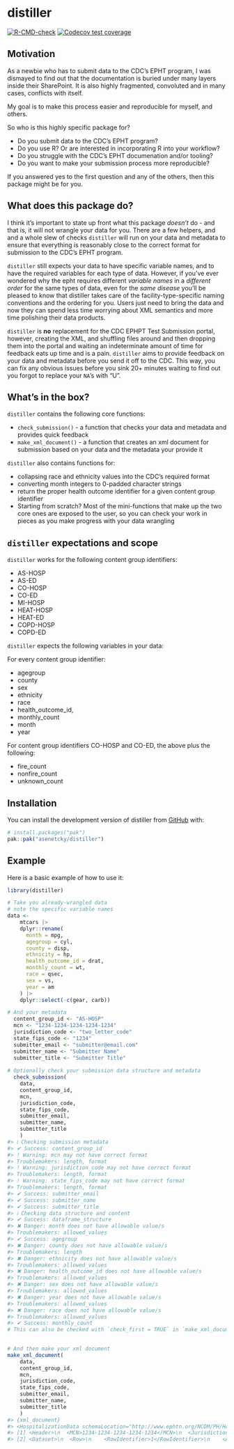 
<!-- README.md is generated from README.Rmd. Please edit that file -->

# distiller

<!-- badges: start -->

[![R-CMD-check](https://github.com/asenetcky/distiller/actions/workflows/R-CMD-check.yaml/badge.svg)](https://github.com/asenetcky/distiller/actions/workflows/R-CMD-check.yaml)
[![Codecov test
coverage](https://codecov.io/gh/asenetcky/distiller/graph/badge.svg)](https://app.codecov.io/gh/asenetcky/distiller)
<!-- badges: end -->

## Motivation

As a newbie who has to submit data to the CDC’s EPHT program, I was
dismayed to find out that the documentation is buried under many layers
inside their SharePoint. It is also highly fragmented, convoluted and in
many cases, conflicts with itself.

My goal is to make this process easier and reproducible for myself, and
others.

So who is this highly specific package for?

- Do you submit data to the CDC’s EPHT program?
- Do you use R? Or are interested in incorporating R into your workflow?
- Do you struggle with the CDC’s EPHT documenation and/or tooling?
- Do you want to make your submission process more reproducible?

If you answered yes to the first question and any of the others, then
this package might be for you.

## What does this package do?

I think it’s important to state up front what this package *doesn’t*
do - and that is, it will not wrangle your data for you. There are a few
helpers, and and a whole slew of checks `distiller` will run on your
data and metadata to ensure that everything is reasonably close to the
correct format for submission to the CDC’s EPHT program.

`distiller` still expects your data to have specific variable names, and
to have the required variables for each type of data. However, if you’ve
ever wondered why the epht requires different *variable names* in a
*different order* for the same types of data, even for the *same
disease* you’ll be pleased to know that distiller takes care of the
facility-type-specific naming conventions and the ordering for you.
Users just need to bring the data and now they can spend less time
worrying about XML semantics and more time polishing their data
products.

`distiller` is **no** replacement for the CDC EPHPT Test Submission
portal, however, creating the XML, and shuffling files around and then
dropping them into the portal and waiting an indeterminate amount of
time for feedback eats up time and is a pain. `distiller` aims to
provide feedback on your data and metadata before you send it off to the
CDC. This way, you can fix any obvious issues before you sink 20+
minutes waiting to find out you forgot to replace your `NA`’s with “U”.

## What’s in the box?

`distiller` contains the following core functions:

- `check_submission()` - a function that checks your data and metadata
  and provides quick feedback
- `make_xml_document()` - a function that creates an xml document for
  submission based on your data and the metadata your provide it

`distiller` also contains functions for:

- collapsing race and ethnicity values into the CDC’s required format
- converting month integers to 0-padded character strings
- return the proper health outcome identifier for a given content group
  identifier
- Starting from scratch? Most of the mini-functions that make up the two
  core ones are exposed to the user, so you can check your work in
  pieces as you make progress with your data wrangling

## `distiller` expectations and scope

`distiller` works for the following content group identifiers:

- AS-HOSP
- AS-ED
- CO-HOSP
- CO-ED
- MI-HOSP
- HEAT-HOSP
- HEAT-ED
- COPD-HOSP
- COPD-ED

`distiller` expects the following variables in your data:

For every content group identifier:

- agegroup
- county
- sex
- ethnicity
- race
- health_outcome_id,
- monthly_count
- month
- year

For content group identifiers CO-HOSP and CO-ED, the above plus the
following:

- fire_count
- nonfire_count
- unknown_count

## Installation

You can install the development version of distiller from
[GitHub](https://github.com/) with:

``` r
# install.packages("pak")
pak::pak("asenetcky/distiller")
```

## Example

Here is a basic example of how to use it:

``` r
library(distiller)

# Take you already-wrangled data
# note the specific variable names
data <-
    mtcars |>
    dplyr::rename(
      month = mpg,
      agegroup = cyl,
      county = disp,
      ethnicity = hp,
      health_outcome_id = drat,
      monthly_count = wt,
      race = qsec,
      sex = vs,
      year = am
    ) |>
    dplyr::select(-c(gear, carb))

# And your metadata
  content_group_id <- "AS-HOSP"
  mcn <- "1234-1234-1234-1234-1234"
  jurisdiction_code <- "two_letter_code"
  state_fips_code <- "1234"
  submitter_email <- "submitter@email.com"
  submitter_name <- "Submitter Name"
  submitter_title <- "Submitter Title"
  
# Optionally check your submission data structure and metadata
  check_submission(
    data,
    content_group_id,
    mcn,
    jurisdiction_code,
    state_fips_code,
    submitter_email,
    submitter_name,
    submitter_title
    )
#> ℹ Checking submission metadata
#> ✔ Success: content_group_id
#> ! Warning: mcn may not have correct format
#> Troublemakers: length, format
#> ! Warning: jurisdiction_code may not have correct format
#> Troublemakers: length, format
#> ! Warning: state_fips_code may not have correct format
#> Troublemakers: length, format
#> ✔ Success: submitter_email
#> ✔ Success: submitter_name
#> ✔ Success: submitter_title
#> ℹ Checking data structure and content
#> ✔ Success: dataframe_structure
#> ✖ Danger: month does not have allowable value/s
#> Troublemakers: allowed_values
#> ✔ Success: agegroup
#> ✖ Danger: county does not have allowable value/s
#> Troublemakers: length
#> ✖ Danger: ethnicity does not have allowable value/s
#> Troublemakers: allowed_values
#> ✖ Danger: health_outcome_id does not have allowable value/s
#> Troublemakers: allowed_values
#> ✖ Danger: sex does not have allowable value/s
#> Troublemakers: allowed_values
#> ✖ Danger: year does not have allowable value/s
#> Troublemakers: allowed_values
#> ✖ Danger: race does not have allowable value/s
#> Troublemakers: allowed_values
#> ✔ Success: monthly_count
# This can also be checked with `check_first = TRUE` in `make_xml_document()`
  

# And then make your xml document
make_xml_document(
    data,
    content_group_id,
    mcn,
    jurisdiction_code,
    state_fips_code,
    submitter_email,
    submitter_name,
    submitter_title
    )
#> {xml_document}
#> <HospitalizationData schemaLocation="http://www.ephtn.org/NCDM/PH/HospitalizationData ephtn-ph-HospitalizationData.xsd" xmlns="http://www.ephtn.org/NCDM/PH/HospitalizationData" xmlns:xsi="http://www.w3.org/2001/XMLSchema-instance">
#> [1] <Header>\n  <MCN>1234-1234-1234-1234-1234</MCN>\n  <JurisdictionCode>two_ ...
#> [2] <Dataset>\n  <Row>\n    <RowIdentifier>1</RowIdentifier>\n    <AdmissionM ...
```
